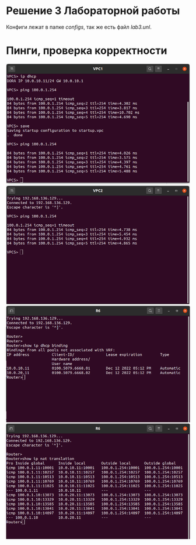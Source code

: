 # Решение 3 Лабораторной работы

Конфиги лежат в папке _configs_, так же есть файл _lab3.unl_.

# Пинги, проверка корректности

![plot](images/VPC1.png)
![plot](images/VPC2.png)
![plot](images/R6_1.png)
![plot](images/R6_2.png)
